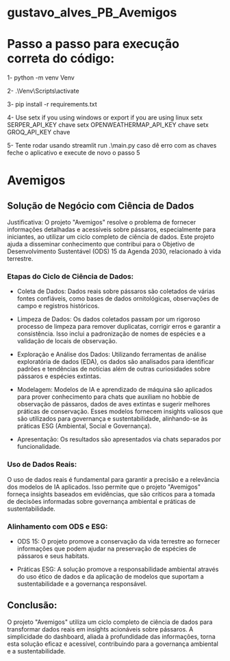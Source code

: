 # gustavo_alves_PB_Avemigos

# Passo a passo para execução correta do código:
1- python -m venv Venv 

2- .\Venv\Scripts\activate 

3- pip install -r requirements.txt 

4- Use setx if you using windows or export if you are using linux
    setx SERPER_API_KEY chave
    setx OPENWEATHERMAP_API_KEY chave
    setx GROQ_API_KEY chave
    
5- Tente rodar usando streamlit run .\main.py caso dê erro com as chaves feche o aplicativo e execute de novo o passo 5 

# Avemigos
## Solução de Negócio com Ciência de Dados
Justificativa: O projeto "Avemigos" resolve o problema de fornecer informações detalhadas e acessíveis sobre pássaros, especialmente para iniciantes, ao utilizar um ciclo completo de ciência de dados. Este projeto ajuda a disseminar conhecimento que contribui para o Objetivo de Desenvolvimento Sustentável (ODS) 15 da Agenda 2030, relacionado à vida terrestre.

### Etapas do Ciclo de Ciência de Dados:
- Coleta de Dados:
Dados reais sobre pássaros são coletados de várias fontes confiáveis, como bases de dados ornitológicas, observações de campo e registros históricos.

- Limpeza de Dados:
Os dados coletados passam por um rigoroso processo de limpeza para remover duplicatas, corrigir erros e garantir a consistência. Isso inclui a padronização de nomes de espécies e a validação de locais de observação.

- Exploração e Análise dos Dados:
Utilizando ferramentas de análise exploratória de dados (EDA), os dados são analisados para identificar padrões e tendências de notícias além de outras curiosidades sobre pássaros e espécies extintas.

- Modelagem:
Modelos de IA e aprendizado de máquina são aplicados para prover conhecimento para chats que auxiliam no hobbie de observação de pássaros, dados de aves extintas e sugerir melhores práticas de conservação. Esses modelos fornecem insights valiosos que são utilizados para governança e sustentabilidade, alinhando-se às práticas ESG (Ambiental, Social e Governança).

- Apresentação:
Os resultados são apresentados via chats separados por funcionalidade.

### Uso de Dados Reais:
O uso de dados reais é fundamental para garantir a precisão e a relevância dos modelos de IA aplicados. Isso permite que o projeto "Avemigos" forneça insights baseados em evidências, que são críticos para a tomada de decisões informadas sobre governança ambiental e práticas de sustentabilidade.

### Alinhamento com ODS e ESG:
- ODS 15: O projeto promove a conservação da vida terrestre ao fornecer informações que podem ajudar na preservação de espécies de pássaros e seus habitats.

- Práticas ESG: A solução promove a responsabilidade ambiental através do uso ético de dados e da aplicação de modelos que suportam a sustentabilidade e a governança responsável.

## Conclusão:
O projeto "Avemigos" utiliza um ciclo completo de ciência de dados para transformar dados reais em insights acionáveis sobre pássaros. A simplicidade do dashboard, aliada à profundidade das informações, torna esta solução eficaz e acessível, contribuindo para a governança ambiental e a sustentabilidade.




